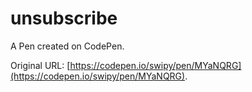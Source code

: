 # unsubscribe

A Pen created on CodePen.

Original URL: [https://codepen.io/swipy/pen/MYaNQRG](https://codepen.io/swipy/pen/MYaNQRG).

